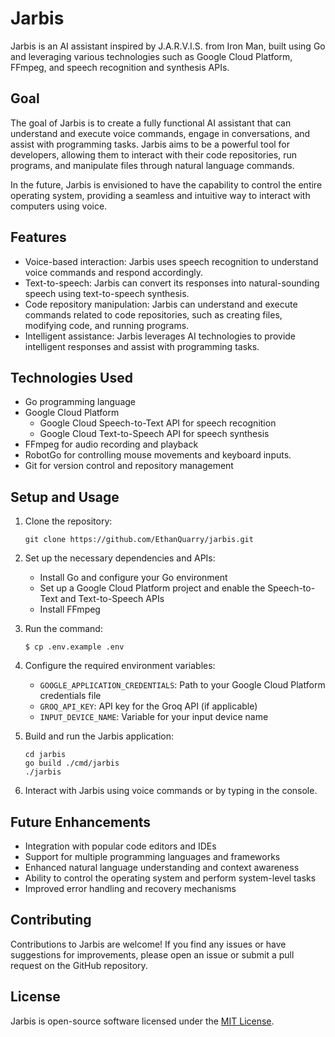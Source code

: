 # Jarbis

Jarbis is an AI assistant inspired by J.A.R.V.I.S. from Iron Man, built using Go and leveraging various technologies such as Google Cloud Platform, FFmpeg, and speech recognition and synthesis APIs.

## Goal

The goal of Jarbis is to create a fully functional AI assistant that can understand and execute voice commands, engage in conversations, and assist with programming tasks. Jarbis aims to be a powerful tool for developers, allowing them to interact with their code repositories, run programs, and manipulate files through natural language commands.

In the future, Jarbis is envisioned to have the capability to control the entire operating system, providing a seamless and intuitive way to interact with computers using voice.

## Features

- Voice-based interaction: Jarbis uses speech recognition to understand voice commands and respond accordingly.
- Text-to-speech: Jarbis can convert its responses into natural-sounding speech using text-to-speech synthesis.
- Code repository manipulation: Jarbis can understand and execute commands related to code repositories, such as creating files, modifying code, and running programs.
- Intelligent assistance: Jarbis leverages AI technologies to provide intelligent responses and assist with programming tasks.

## Technologies Used

- Go programming language
- Google Cloud Platform
  - Google Cloud Speech-to-Text API for speech recognition
  - Google Cloud Text-to-Speech API for speech synthesis
- FFmpeg for audio recording and playback
- RobotGo for controlling mouse movements and keyboard inputs. 
- Git for version control and repository management

## Setup and Usage

1. Clone the repository:
   ```
   git clone https://github.com/EthanQuarry/jarbis.git
   ```

2. Set up the necessary dependencies and APIs:
   - Install Go and configure your Go environment
   - Set up a Google Cloud Platform project and enable the Speech-to-Text and Text-to-Speech APIs
   - Install FFmpeg
  
3. Run the command:
   ```
   $ cp .env.example .env
   ```

4. Configure the required environment variables:
   - `GOOGLE_APPLICATION_CREDENTIALS`: Path to your Google Cloud Platform credentials file
   - `GROQ_API_KEY`: API key for the Groq API (if applicable)
   - `INPUT_DEVICE_NAME`: Variable for your input device name

5. Build and run the Jarbis application:
   ```
   cd jarbis
   go build ./cmd/jarbis
   ./jarbis
   ```

6. Interact with Jarbis using voice commands or by typing in the console.

## Future Enhancements

- Integration with popular code editors and IDEs
- Support for multiple programming languages and frameworks
- Enhanced natural language understanding and context awareness
- Ability to control the operating system and perform system-level tasks
- Improved error handling and recovery mechanisms

## Contributing

Contributions to Jarbis are welcome! If you find any issues or have suggestions for improvements, please open an issue or submit a pull request on the GitHub repository.

## License

Jarbis is open-source software licensed under the [MIT License](LICENSE).
